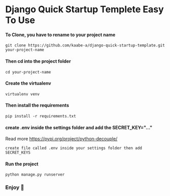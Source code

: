 # Django Quick Startup Templete Easy To Use


#### To Clone, you have to rename to your project name

```
git clone https://github.com/kaabe-a/django-quick-startup-template.git your-project-name

```
#### Then cd into the project folder
```
cd your-project-name
```

#### Create the virtualenv
```
virtualenv venv
```

#### Then install the requirements
```
pip install -r requirements.txt
```

#### create .env inside the settings folder and add the SECRET_KEY="..."

Read more https://pypi.org/project/python-decouple/
```
create file called .env inside your settings folder then add    SECRET_KEYS

```

#### Run the project
```
python manage.py runserver
```

### Enjoy :green_heart:
